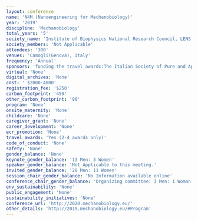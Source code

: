```yaml
---
layout: conference 
name: 'N4M (Nanoengineering for Mechanobiology)'
year: '2019'
discipline: 'Mechanobiology'
total_years: '5'
society_name: 'Institute of Biophysics National Research Council, LENS, European Laboratory for Non-Linear Spectroscopy, Firenze, Italy, Empa Dübendorf, Switzerland'
society_members: 'Not Applicable'
attendees: '300'
venues: 'Camogli(Genova), Italy'
frequency: 'Annual'
sponsors: 'funding the travel awards:The Italian Society of Pure and Applied Biophysics (SIBPA) and The European Biophysical Societies Association, MCL(http://www.madcitylabs.com/), Olympus (https://www.olympus-lifescience.com/en/), PI(https://www.pionline.it/it/), LightMachiinary(https://lightmachinery.com/),Lumicks(https://lumicks.com/), FABCREA(http://www.fabcrea.it/)'
virtual: 'None'
digital_archives: 'None'
cost: ' $2000-4000'
registration_fee: '$250'
carbon_footprint: '450'
other_carbon_footprint: '90'
program: 'None'
onsite_maternity: 'None'
childcare: 'None'
caregiver_grant: 'None'
career_development: 'None'
ecr_promotion: 'None'
travel_awards: 'Yes (2-4 awards only)'
code_of_conduct: 'None'
safety: 'None'
gender_balance: 'None'
keynote_gender_balance: '13 Men: 3 Women'
speaker_gender_balance: 'Not Applicable to this meeting.'
invited_gender_balance: '28 Men: 11 Women'
session_chair_gender_balance: 'No Information available online'
conference_chair_gender_balance: 'Organizing committee: 3 Men: 1 Woman'
env_sustainability: 'None'
public_engagement: 'None'
sustainability_initiatives: 'None'
conference_url: 'http://2020.mechanobiology.eu/'
other_details: 'http://2019.mechanobiology.eu/#Program'
---
```

